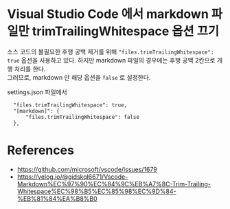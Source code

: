 # Visual Studio Code 에서 markdown 파일만 trimTrailingWhitespace 옵션 끄기

소스 코드의 불필요한 후행 공백 제거를 위해 
    `"files.trimTrailingWhitespace": true` 옵션을 사용하고 있다.
하지만 markdown 파일의 경우에는 후행 공백 2칸으로 개행 처리를 한다.  
그러므로, markdown 만 해당 옵션을 `false` 로 설정한다.

settings.json 파일에서 
```
  "files.trimTrailingWhitespace": true,
  "[markdown]": {
      "files.trimTrailingWhitespace": false
  },
```

# References
- https://github.com/microsoft/vscode/issues/1679
- https://velog.io/@gidskql6671/Vscode-Markdown%EC%97%90%EC%84%9C%EB%A7%8C-Trim-Trailing-Whitespace%EC%98%B5%EC%85%98%EC%9D%84-%EB%81%84%EA%B8%B0
